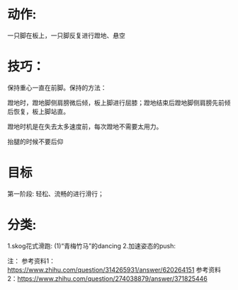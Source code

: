 # 动作:
一只脚在板上，一只脚反复进行蹬地、悬空

# 技巧：
保持重心一直在前脚。保持的方法：
  
  蹬地时，蹬地脚侧肩膀微后倾，板上脚进行屈膝；蹬地结束后蹬地脚侧肩膀先前倾后恢复，板上脚站直。

  蹬地时机是在失去太多速度前，每次蹬地不需要太用力。

  抬腿的时候不要后仰

# 目标
第一阶段: 轻松、流畅的进行滑行；

# 分类:
1.skog花式滑跑:
  (1)“青梅竹马”的dancing
2.加速姿态的push:  



注：
参考资料1：https://www.zhihu.com/question/314265931/answer/620264151
参考资料2：https://www.zhihu.com/question/274038879/answer/371825446
